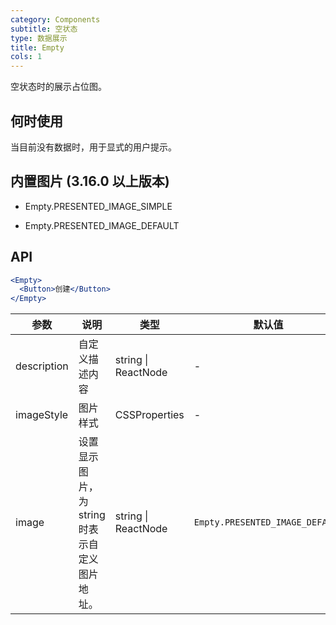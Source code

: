 ```yaml
---
category: Components
subtitle: 空状态
type: 数据展示
title: Empty
cols: 1
---
```


空状态时的展示占位图。

## 何时使用

当目前没有数据时，用于显式的用户提示。

## 内置图片 (3.16.0 以上版本)

+ Empty.PRESENTED_IMAGE_SIMPLE

+ Empty.PRESENTED_IMAGE_DEFAULT

## API

```jsx
<Empty>
  <Button>创建</Button>
</Empty>
```

| 参数 | 说明 | 类型 | 默认值 |
| --- | --- | --- | --- |
| description | 自定义描述内容 | string \| ReactNode | - |
| imageStyle | 图片样式 | CSSProperties | - |
| image | 设置显示图片，为 string 时表示自定义图片地址。 | string \| ReactNode | `Empty.PRESENTED_IMAGE_DEFAULT` |

